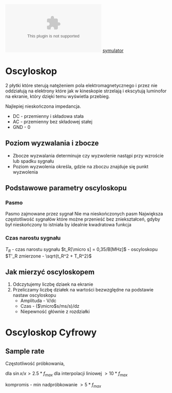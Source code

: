 ![scope_146](Notatki/Semestr%201/Miernictwo%20w%20informatyce%20i%20telekomunikacji/Wyk%C5%82ady/Wyk%C5%82ad%2010/scope_146.exe)
[symulator](https://www.zeitnitz.eu/scope_en)

# Oscyloskop

2 płytki które sterują natężeniem pola elektromagnetycznego i przez nie oddziałują na elektrony które jak w kineskopie strzelają i ekscytują luminofor na ekranie, który dzięki temu wyświetla przebieg.

Najlepiej nieskończona impedancja.

- DC - przemienny i składowa stała
- AC - przemienny bez składowej stałej
- GND - 0

## Poziom wyzwalania i zbocze

- Zbocze wyzwalania determinuje czy wyzwolenie nastąpi przy wzroście lub spadku sygnału
- Poziom wyzwolenia określa, gdzie na zboczu znajduje się punkt wyzwolenia

## Podstawowe parametry oscyloskopu

### Pasmo
Pasmo zajmowane przez sygnał
Nie ma nieskończonych pasm
Największa częstotliwość sygnałów które możne przenieść bez zniekształceń, gdyby był nieskończony to istniała by idealnie kwadratowa funkcja

### Czas narostu sygnału
   $T_R$ - czas narostu sygnału
   $t_R[\micro s] = 0,35/B[MHz]$ - oscyloskopu
   $T'_R zmierzone - \sqrt{t_R^2 + T_R^2}$

## Jak mierzyć oscyloskopem

1. Odczytujemy liczbę dziaek na ekranie
2. Przeliczamy liczbę działek na wartości bezwzględne na podstawie nastaw oscyloskopu
   - Amplituda - V/dc
   - Czas - ($\micro$s/ms/s)/dz
   - Niepewność głównie z rozdziałki

# Oscyloskop Cyfrowy

## Sample rate

Częstotliwość próbkowania, 

dla $\sin{x}/x >2.5*f_{max}$
dla interpolacji liniowej $>10*f_{max}$

kompromis - min nadpróbkowanie $>5*f_{max}$
